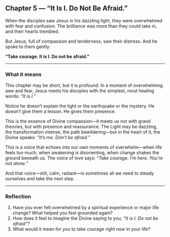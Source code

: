 ## Chapter 5 — “It Is I. Do Not Be Afraid.”

When the disciples saw Jesus in his dazzling light, they were overwhelmed with fear and confusion. The brilliance was more than they could take in, and their hearts trembled.

But Jesus, full of compassion and tenderness, saw their distress. And he spoke to them gently:

**“Take courage. It is I. Do not be afraid.”**

---

### What it means

This chapter may be short, but it is profound. In a moment of overwhelming awe and fear, Jesus meets his disciples with the simplest, most healing words: *“It is I.”*

Notice he doesn’t explain the light or the earthquake or the mystery. He doesn’t give them a lesson. He gives them presence.

This is the essence of Divine compassion—it meets us not with grand theories, but with presence and reassurance. The Light may be dazzling, the transformation intense, the path bewildering—but in the heart of it, the Divine speaks: *“It’s me. Don’t be afraid.”*

This is a voice that echoes into our own moments of overwhelm—when life feels too much, when awakening is disorienting, when change shakes the ground beneath us. The voice of love says:
*“Take courage. I’m here. You’re not alone.”*

And that voice—still, calm, radiant—is sometimes all we need to steady ourselves and take the next step.

---

### Reflection

1. Have you ever felt overwhelmed by a spiritual experience or major life change? What helped you feel grounded again?
2. How does it feel to imagine the Divine saying to you, *“It is I. Do not be afraid”?*
3. What would it mean for you to take courage right now in your life?

